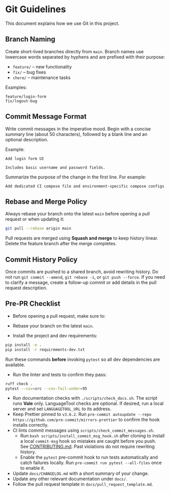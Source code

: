 # Git Guidelines

This document explains how we use Git in this project.

## Branch Naming

Create short-lived branches directly from `main`. Branch names use lowercase
words separated by hyphens and are prefixed with their purpose:

- `feature/` – new functionality
- `fix/` – bug fixes
- `chore/` – maintenance tasks

Examples:

```text
feature/login-form
fix/logout-bug
```

## Commit Message Format

Write commit messages in the imperative mood. Begin with a concise summary line
(about 50 characters), followed by a blank line and an optional description.

Example:

```text
Add login form UI

Includes basic username and password fields.
```

Summarize the purpose of the change in the first line. For example:

```text
Add dedicated CI compose file and environment-specific compose configs
```

## Rebase and Merge Policy

Always rebase your branch onto the latest `main` before opening a pull request
or when updating it:

```bash
git pull --rebase origin main
```

Pull requests are merged using **Squash and merge** to keep history linear.
Delete the feature branch after the merge completes.

## Commit History Policy

Once commits are pushed to a shared branch, avoid rewriting history. Do not run `git commit --amend`, `git rebase -i`, or `git push --force`. If you need to clarify a message, create a follow-up commit or add details in the pull request description.

## Pre-PR Checklist

 - Before opening a pull request, make sure to:

- Rebase your branch on the latest `main`.
- Install the project and dev requirements:

```bash
pip install -e .
pip install -r requirements-dev.txt
```
Run these commands **before** invoking `pytest` so all dev dependencies are available.

- Run the linter and tests to confirm they pass:

```bash
ruff check .
pytest --cov=src --cov-fail-under=95
```
- Run documentation checks with `./scripts/check_docs.sh`.
  The script runs **Vale** only.
  LanguageTool checks are optional. If desired, run a local server and
  set `LANGUAGETOOL_URL` to its address.
- Keep Prettier pinned to `v3.6.2`. Run
  `pre-commit autoupdate --repo https://github.com/pre-commit/mirrors-prettier`
  to confirm the hook installs correctly.
- CI lints commit messages using `scripts/check_commit_messages.sh`.
  - Run `bash scripts/install_commit_msg_hook.sh` after cloning to install a local `commit-msg` hook so mistakes are caught before you push. See [CONTRIBUTING.md](../CONTRIBUTING.md).
  Past violations do not require rewriting history.
  - Enable the `pytest` pre-commit hook to run tests automatically and catch failures locally. Run `pre-commit run pytest --all-files` once to enable it.
- Update `docs/CHANGELOG.md` with a short summary of your change.
- Update any other relevant documentation under `docs/`.
- Follow the pull request template in `docs/pull_request_template.md`.
